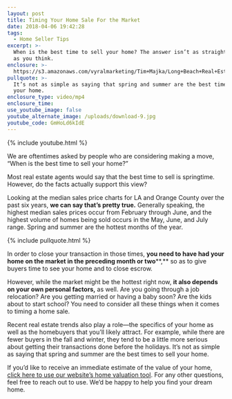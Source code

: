 ```yaml
---
layout: post
title: Timing Your Home Sale For the Market
date: 2018-04-06 19:42:28
tags:
  - Home Seller Tips
excerpt: >-
  When is the best time to sell your home? The answer isn’t as straightforward
  as you think.
enclosure: >-
  https://s3.amazonaws.com/vyralmarketing/Tim+Majka/Long+Beach+Real+Estate+Agent-+Best+Months+to+Sell.mp4
pullquote: >-
  It’s not as simple as saying that spring and summer are the best times to sell
  your home.
enclosure_type: video/mp4
enclosure_time:
use_youtube_image: false
youtube_alternate_image: /uploads/download-9.jpg
youtube_code: GmHoLd6kIdE
---
```


{% include youtube.html %}

We are oftentimes asked by people who are considering making a move, “When is the best time to sell your home?”

Most real estate agents would say that the best time to sell is springtime. However, do the facts actually support this view?

Looking at the median sales price charts for LA and Orange County over the past six years, **we can say that’s pretty true.** Generally speaking, the highest median sales prices occur from February through June, and the highest volume of homes being sold occurs in the May, June, and July range. Spring and summer are the hottest months of the year.

{% include pullquote.html %}

In order to close your transaction in those times, **you need to have had your home on the market in the preceding month or two****,** so as to give buyers time to see your home and to close escrow.

However, while the market might be the hottest right now, **it also depends on your own personal factors,** as well. Are you going through a job relocation? Are you getting married or having a baby soon? Are the kids about to start school? You need to consider all these things when it comes to timing a home sale.

Recent real estate trends also play a role—the specifics of your home as well as the homebuyers that you’ll likely attract. For example, while there are fewer buyers in the fall and winter, they tend to be a little more serious about getting their transactions done before the holidays. It’s not as simple as saying that spring and summer are the best times to sell your home.

If you’d like to receive an immediate estimate of the value of your home, [click here to use our website’s home valuation tool](http://www.homestat.info/). For any other questions, feel free to reach out to use. We’d be happy to help you find your dream home.